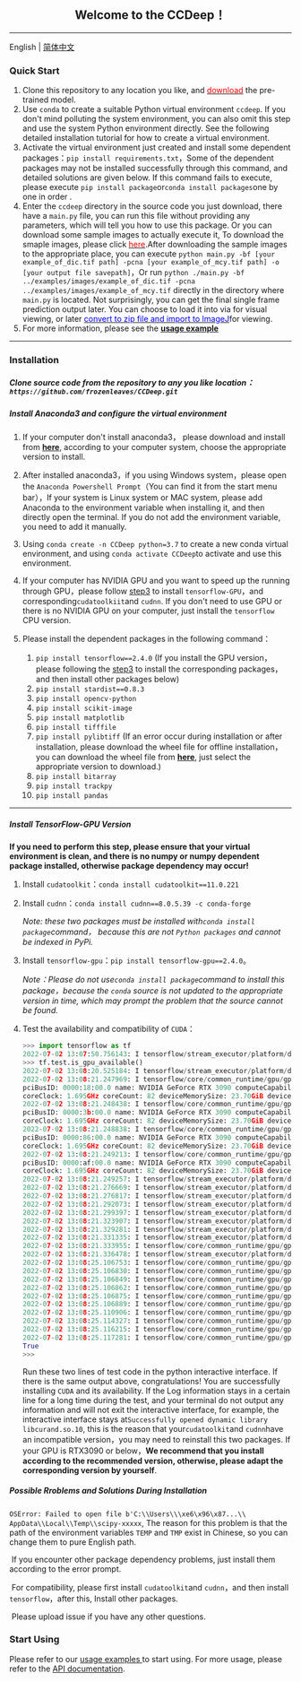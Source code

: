 ## <center>Welcome to the CCDeep！</center>

------

English | [简体中文](./README_cn.md)



### Quick Start

1.   Clone this repository to any location you like, and <a href="https://github.com/frozenleaves/CCDeep-release1.2/releases/download/v1.2/models.rar"><font color=red>download</font></a> the pre-trained model.
2.   Use `conda` to create a suitable Python virtual environment `ccdeep`. If you don't mind polluting the system environment, you can also omit this step and use the system Python environment directly. See the following detailed installation tutorial for how to create a virtual environment.
3.   Activate the virtual environment just created and install some dependent packages：`pip install requirements.txt`，Some of the dependent packages may not be installed successfully through this command, and detailed solutions are given below. If this command fails to execute, please execute `pip install package`or`conda install packages`one by one in order .
4.   Enter the `ccdeep` directory in the source code you just download, there have a `main.py` file, you can run this file without providing any parameters, which will tell you how to use this package. Or you can download some sample images to actually execute it, To download the smaple images, please click <a href="https://github.com/frozenleaves/CCDeep/releases/tag/v1.2.1"><font color=red>here</font></a>.After downloading the sample images to the appropriate place, you can execute `python main.py -bf [your example_of_dic.tif path] -pcna [your example_of_mcy.tif path] -o [your output file savepath]`，Or run `python ./main.py -bf ../examples/images/example_of_dic.tif -pcna ../examples/images/example_of_mcy.tif` directly in the directory where `main.py` is located. Not surprisingly, you can get the final single frame prediction output later. You can choose to load it into via for visual viewing, or later <a href=""><font color=blue>convert to zip file and import to ImageJ</font></a>for viewing.
5.   For more information, please see the <a href="#">**usage example**</a>

--------

### Installation

##### Clone source code from the repository to any you like location：`https://github.com/frozenleaves/CCDeep.git`

##### Install Anaconda3 and configure the virtual environment

1.   If your computer don't install anaconda3， please download and install from <a href="https://www.anaconda.com/products/distribution">**here**</a>, according to your computer system, choose the appropriate version to install.

2.   After installed anaconda3，if you using Windows system，please open the `Anaconda Powershell Prompt`（You can find it from the start menu bar），If your system is  Linux system or  MAC system, please add Anaconda to the environment variable when installing it, and then directly open the terminal. If you do not add the environment variable, you need to add it manually.
3.   Using `conda create -n CCDeep python=3.7` to create a new conda virtual environment, and using `conda activate CCDeep`to activate and use this environment.
4.   If your computer has NVIDIA GPU and you want to speed up the running through GPU，please follow [step3](#step3) to install `tensorflow-GPU`，and corresponding`cudatoolkiit`and `cudnn`. If you don't need to use GPU or there is no NVIDIA GPU on your computer, just install the `tensorflow` CPU version.
5.   Please install the dependent packages in the following command：
     1.   `pip install tensorflow==2.4.0` (If you install the GPU version，please following the [step3](#step3) to install the corresponding packages，and then install other packages below)
     2.   `pip install stardist==0.8.3` 
     3.   `pip install opencv-python`
     4.   `pip install scikit-image`
     5.   `pip install matplotlib`
     6.   `pip install tifffile`
     7.   `pip install pylibtiff` (If an error occur during installation or after installation, please download the wheel file for offline installation，you can download the wheel file from <a href="https://www.lfd.uci.edu/~gohlke/pythonlibs/#pylibtiff">**here**</a>, just select the appropriate version to download.)
     8.   `pip install bitarray`
     9.   `pip install trackpy`
     10.   `pip install pandas`

-------

##### <span id="step3">Install TensorFlow-GPU Version</span>

**If you need to perform this step, please ensure that your virtual environment is clean, and there is no numpy or numpy dependent package installed, otherwise package dependency may occur!**

1.   Install `cudatoolkit`：`conda install cudatoolkit==11.0.221`

2.   Install `cudnn`：`conda install cudnn==8.0.5.39 -c conda-forge`

     *Note: these two packages must be installed with`conda install package`command， because this are not `Python packages` and cannot be indexed in PyPi.*

3.   Install `tensorflow-gpu`：`pip install tensorflow-gpu==2.4.0`。

     *Note：Please do not use`conda install package`command to install this package，because the `conda` source is not updated to the appropriate version in time, which may prompt the problem that the source cannot be found.*

4.   Test the availability and compatibility of `CUDA`：

     ```python
     >>> import tensorflow as tf
     2022-07-02 13:07:50.756143: I tensorflow/stream_executor/platform/default/dso_loader.cc:49] Successfully opened dynamic library libcudart.so.11.0
     >>> tf.test.is_gpu_available()
     2022-07-02 13:08:20.525184: I tensorflow/stream_executor/platform/default/dso_loader.cc:49] Successfully opened dynamic library libcuda.so.1
     2022-07-02 13:08:21.247969: I tensorflow/core/common_runtime/gpu/gpu_device.cc:1720] Found device 0 with properties:
     pciBusID: 0000:18:00.0 name: NVIDIA GeForce RTX 3090 computeCapability: 8.6
     coreClock: 1.695GHz coreCount: 82 deviceMemorySize: 23.70GiB deviceMemoryBandwidth: 871.81GiB/s
     2022-07-02 13:08:21.248438: I tensorflow/core/common_runtime/gpu/gpu_device.cc:1720] Found device 1 with properties:
     pciBusID: 0000:3b:00.0 name: NVIDIA GeForce RTX 3090 computeCapability: 8.6
     coreClock: 1.695GHz coreCount: 82 deviceMemorySize: 23.70GiB deviceMemoryBandwidth: 871.81GiB/s
     2022-07-02 13:08:21.248838: I tensorflow/core/common_runtime/gpu/gpu_device.cc:1720] Found device 2 with properties:
     pciBusID: 0000:86:00.0 name: NVIDIA GeForce RTX 3090 computeCapability: 8.6
     coreClock: 1.695GHz coreCount: 82 deviceMemorySize: 23.70GiB deviceMemoryBandwidth: 871.81GiB/s
     2022-07-02 13:08:21.249213: I tensorflow/core/common_runtime/gpu/gpu_device.cc:1720] Found device 3 with properties:
     pciBusID: 0000:af:00.0 name: NVIDIA GeForce RTX 3090 computeCapability: 8.6
     coreClock: 1.695GHz coreCount: 82 deviceMemorySize: 23.70GiB deviceMemoryBandwidth: 871.81GiB/s
     2022-07-02 13:08:21.249257: I tensorflow/stream_executor/platform/default/dso_loader.cc:49] Successfully opened dynamic library libcudart.so.11.0
     2022-07-02 13:08:21.276669: I tensorflow/stream_executor/platform/default/dso_loader.cc:49] Successfully opened dynamic library libcublas.so.11
     2022-07-02 13:08:21.276817: I tensorflow/stream_executor/platform/default/dso_loader.cc:49] Successfully opened dynamic library libcublasLt.so.11
     2022-07-02 13:08:21.292073: I tensorflow/stream_executor/platform/default/dso_loader.cc:49] Successfully opened dynamic library libcufft.so.10
     2022-07-02 13:08:21.299397: I tensorflow/stream_executor/platform/default/dso_loader.cc:49] Successfully opened dynamic library libcurand.so.10
     2022-07-02 13:08:21.323907: I tensorflow/stream_executor/platform/default/dso_loader.cc:49] Successfully opened dynamic library libcusolver.so.10
     2022-07-02 13:08:21.329281: I tensorflow/stream_executor/platform/default/dso_loader.cc:49] Successfully opened dynamic library libcusparse.so.11
     2022-07-02 13:08:21.331335: I tensorflow/stream_executor/platform/default/dso_loader.cc:49] Successfully opened dynamic library libcudnn.so.8
     2022-07-02 13:08:21.333955: I tensorflow/core/common_runtime/gpu/gpu_device.cc:1862] Adding visible gpu devices: 0, 1, 2, 3
     2022-07-02 13:08:21.336478: I tensorflow/stream_executor/platform/default/dso_loader.cc:49] Successfully opened dynamic library libcudart.so.11.0
     2022-07-02 13:08:25.106753: I tensorflow/core/common_runtime/gpu/gpu_device.cc:1261] Device interconnect StreamExecutor with strength 1 edge matrix:
     2022-07-02 13:08:25.106830: I tensorflow/core/common_runtime/gpu/gpu_device.cc:1267]      0 1 2 3
     2022-07-02 13:08:25.106849: I tensorflow/core/common_runtime/gpu/gpu_device.cc:1280] 0:   N N N N
     2022-07-02 13:08:25.106862: I tensorflow/core/common_runtime/gpu/gpu_device.cc:1280] 1:   N N N N
     2022-07-02 13:08:25.106875: I tensorflow/core/common_runtime/gpu/gpu_device.cc:1280] 2:   N N N N
     2022-07-02 13:08:25.106889: I tensorflow/core/common_runtime/gpu/gpu_device.cc:1280] 3:   N N N N
     2022-07-02 13:08:25.110906: I tensorflow/core/common_runtime/gpu/gpu_device.cc:1406] Created TensorFlow device (/device:GPU:0 with 468 MB memory) -> physical GPU (device: 0, name: NVIDIA GeForce RTX 3090, pci bus id: 0000:18:00.0, compute capability: 8.6)
     2022-07-02 13:08:25.114327: I tensorflow/core/common_runtime/gpu/gpu_device.cc:1406] Created TensorFlow device (/device:GPU:1 with 22430 MB memory) -> physical GPU (device: 1, name: NVIDIA GeForce RTX 3090, pci bus id: 0000:3b:00.0, compute capability: 8.6)
     2022-07-02 13:08:25.116215: I tensorflow/core/common_runtime/gpu/gpu_device.cc:1406] Created TensorFlow device (/device:GPU:2 with 1250 MB memory) -> physical GPU (device: 2, name: NVIDIA GeForce RTX 3090, pci bus id: 0000:86:00.0, compute capability: 8.6)
     2022-07-02 13:08:25.117281: I tensorflow/core/common_runtime/gpu/gpu_device.cc:1406] Created TensorFlow device (/device:GPU:3 with 14009 MB memory) -> physical GPU (device: 3, name: NVIDIA GeForce RTX 3090, pci bus id: 0000:af:00.0, compute capability: 8.6)
     True
     >>> 
     ```

     Run these two lines of test code in the python interactive interface. If there is the same output above, congratulations!  You are successfully installing `CUDA` and its availability. If the Log information stays in a certain line for a long time during the test, and your terminal  do not output any information and will not exit the interactive interface, for example, the interactive interface stays at`Successfully opened dynamic library libcurand.so.10`, this is the reason that your`cudatoolkit`and `cudnn`have an incompatible version，you may need to reinstall this two packages. If your GPU is RTX3090 or below，**We recommend that you install according to the recommended version, otherwise, please adapt the corresponding version by yourself**.

     

##### Possible Rroblems and Solutions During Installation

​	`OSError: Failed to open file b'C:\\Users\\\xe6\x96\x87...\\ AppData\\Local\\Temp\\scipy-xxxxx`, The reason for this problem is that the path of the environment variables `TEMP` and `TMP` exist in Chinese, so you can change them to pure English path.

​	If you encounter other package dependency problems, just install them according to the error prompt.

​	For compatibility, please first install `cudatoolkit`and `cudnn`，and then install `tensorflow`，after this, Install other packages.

​	Please upload issue if you have any other questions.



### Start Using

Please refer to our <a href= "#" > usage examples </a> to start using. For more usage, please refer to the <a href= "https://ccdeep.readthedocs.io/zh/latest/index.html" >API documentation</a>.

